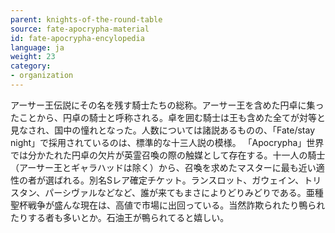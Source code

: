 ```yaml
---
parent: knights-of-the-round-table
source: fate-apocrypha-material
id: fate-apocrypha-encylopedia
language: ja
weight: 23
category:
- organization
---
```


アーサー王伝説にその名を残す騎士たちの総称。アーサー王を含めた円卓に集ったことから、円卓の騎士と呼称される。卓を囲む騎士は王も含めた全てが対等と見なされ、国中の憧れとなった。人数については諸説あるものの、「Fate/stay night」で採用されているのは、標準的な十三人説の模様。
「Apocrypha」世界では分かたれた円卓の欠片が英霊召喚の際の触媒として存在する。十一人の騎士（アーサー王とギャラハッドは除く）から、召喚を求めたマスターに最も近い適性の者が選ばれる。別名Sレア確定チケット。ランスロット、ガウェイン、トリスタン、パーシヴァルなどなど、誰が来てもまさによりどりみどりである。亜種聖杯戦争が盛んな現在は、高値で市場に出回っている。当然詐欺られたり鴨られたりする者も多いとか。石油王が鴨られてると嬉しい。
